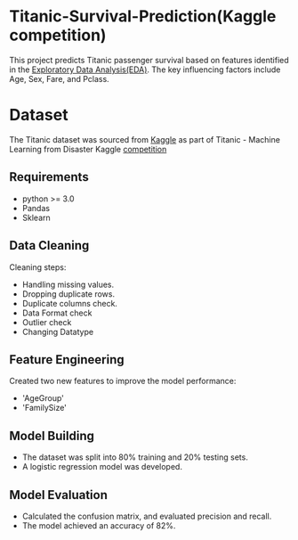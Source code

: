 # Titanic-Survival-Prediction(Kaggle competition)
This project predicts Titanic passenger survival based on features identified in the [Exploratory Data Analysis(EDA)](https://github.com/Leelavathi-R/Titanic-Survival-EDA). The key influencing factors include Age, Sex, Fare, and Pclass.

# Dataset
The Titanic dataset was sourced from [Kaggle](https://www.kaggle.com/datasets/yasserh/titanic-dataset) as part of Titanic - Machine Learning from Disaster Kaggle [competition](https://www.kaggle.com/competitions/titanic/overview)

## Requirements
* python >= 3.0
* Pandas
* Sklearn

## Data Cleaning
Cleaning steps:
* Handling missing values.
* Dropping duplicate rows.
* Duplicate columns check.
* Data Format check
* Outlier check
* Changing Datatype

## Feature Engineering
Created two new features to improve the model performance:
* 'AgeGroup'
* 'FamilySize'

## Model Building
* The dataset was split into 80% training and 20% testing sets.
* A logistic regression model was developed.

## Model Evaluation
* Calculated the confusion matrix, and evaluated precision and recall.
* The model achieved an accuracy of 82%.









  
